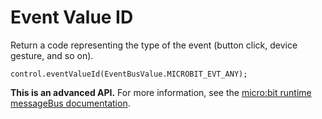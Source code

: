 # Event Value ID

Return a code representing the type of the event (button click, device gesture, and so on). 

```sig
control.eventValueId(EventBusValue.MICROBIT_EVT_ANY);
```


**This is an advanced API.**  For more information, see the
[micro:bit runtime messageBus documentation](https://lancaster-university.github.io/microbit-docs/ubit/messageBus/).

